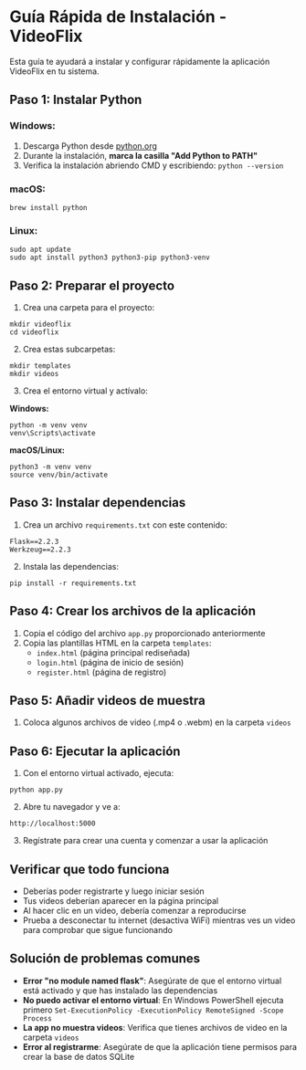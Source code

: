 # Guía Rápida de Instalación - VideoFlix

Esta guía te ayudará a instalar y configurar rápidamente la aplicación VideoFlix en tu sistema.

## Paso 1: Instalar Python

### Windows:
1. Descarga Python desde [python.org](https://www.python.org/downloads/windows/)
2. Durante la instalación, **marca la casilla "Add Python to PATH"**
3. Verifica la instalación abriendo CMD y escribiendo: `python --version`

### macOS:
```
brew install python
```

### Linux:
```
sudo apt update
sudo apt install python3 python3-pip python3-venv
```

## Paso 2: Preparar el proyecto

1. Crea una carpeta para el proyecto:
```
mkdir videoflix
cd videoflix
```

2. Crea estas subcarpetas:
```
mkdir templates
mkdir videos
```

3. Crea el entorno virtual y actívalo:

**Windows:**
```
python -m venv venv
venv\Scripts\activate
```

**macOS/Linux:**
```
python3 -m venv venv
source venv/bin/activate
```

## Paso 3: Instalar dependencias

1. Crea un archivo `requirements.txt` con este contenido:
```
Flask==2.2.3
Werkzeug==2.2.3
```

2. Instala las dependencias:
```
pip install -r requirements.txt
```

## Paso 4: Crear los archivos de la aplicación

1. Copia el código del archivo `app.py` proporcionado anteriormente
2. Copia las plantillas HTML en la carpeta `templates`:
   - `index.html` (página principal rediseñada)
   - `login.html` (página de inicio de sesión)
   - `register.html` (página de registro)

## Paso 5: Añadir videos de muestra

1. Coloca algunos archivos de video (.mp4 o .webm) en la carpeta `videos`

## Paso 6: Ejecutar la aplicación

1. Con el entorno virtual activado, ejecuta:
```
python app.py
```

2. Abre tu navegador y ve a:
```
http://localhost:5000
```

3. Regístrate para crear una cuenta y comenzar a usar la aplicación

## Verificar que todo funciona

- Deberías poder registrarte y luego iniciar sesión
- Tus videos deberían aparecer en la página principal
- Al hacer clic en un video, debería comenzar a reproducirse
- Prueba a desconectar tu internet (desactiva WiFi) mientras ves un video para comprobar que sigue funcionando

## Solución de problemas comunes

- **Error "no module named flask"**: Asegúrate de que el entorno virtual está activado y que has instalado las dependencias
- **No puedo activar el entorno virtual**: En Windows PowerShell ejecuta primero `Set-ExecutionPolicy -ExecutionPolicy RemoteSigned -Scope Process`
- **La app no muestra videos**: Verifica que tienes archivos de video en la carpeta `videos`
- **Error al registrarme**: Asegúrate de que la aplicación tiene permisos para crear la base de datos SQLite